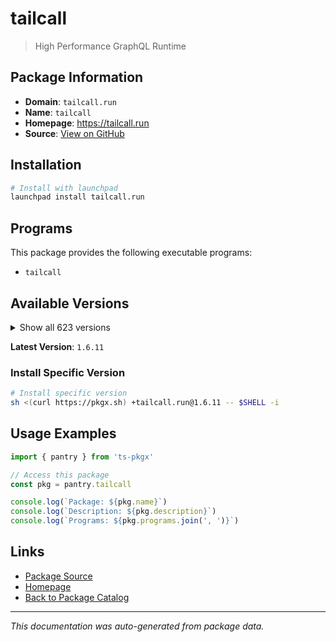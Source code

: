 # tailcall

> High Performance GraphQL Runtime

## Package Information

- **Domain**: `tailcall.run`
- **Name**: `tailcall`
- **Homepage**: https://tailcall.run
- **Source**: [View on GitHub](https://github.com/pkgxdev/pantry/tree/main/projects/tailcall.run/package.yml)

## Installation

```bash
# Install with launchpad
launchpad install tailcall.run
```

## Programs

This package provides the following executable programs:

- `tailcall`

## Available Versions

<details>
<summary>Show all 623 versions</summary>

- `1.6.11`, `1.6.10`, `1.6.9`, `1.6.8`, `1.6.7`
- `1.6.6`, `1.6.5`, `1.6.4`, `1.6.3`, `1.6.2`
- `1.6.1`, `1.6.0`, `1.5.21`, `1.5.20`, `1.5.19`
- `1.5.18`, `1.5.17`, `1.5.16`, `1.5.15`, `1.5.14`
- `1.5.13`, `1.5.12`, `1.5.11`, `1.5.10`, `1.5.9`
- `1.5.8`, `1.5.7`, `1.5.6`, `1.5.5`, `1.5.4`
- `1.5.3`, `1.5.2`, `1.5.1`, `1.5.0`, `1.4.24`
- `1.4.23`, `1.4.22`, `1.4.21`, `1.4.20`, `1.4.19`
- `1.4.18`, `1.4.17`, `1.4.16`, `1.4.15`, `1.4.14`
- `1.4.13`, `1.4.12`, `1.4.11`, `1.4.10`, `1.4.9`
- `1.4.8`, `1.4.7`, `1.4.6`, `1.4.5`, `1.4.4`
- `1.4.3`, `1.4.2`, `1.4.1`, `1.4.0`, `1.3.0`
- `1.2.0`, `1.1.0`, `1.0.0`, `0.136.0`, `0.135.6`
- `0.135.5`, `0.135.4`, `0.135.3`, `0.135.2`, `0.135.1`
- `0.135.0`, `0.134.0`, `0.133.3`, `0.133.2`, `0.133.1`
- `0.133.0`, `0.132.0`, `0.131.3`, `0.131.2`, `0.131.1`
- `0.131.0`, `0.130.1`, `0.130.0`, `0.129.2`, `0.129.1`
- `0.129.0`, `0.128.1`, `0.128.0`, `0.127.0`, `0.126.0`
- `0.125.0`, `0.124.0`, `0.123.5`, `0.123.4`, `0.123.3`
- `0.123.2`, `0.123.1`, `0.123.0`, `0.122.7`, `0.122.6`
- `0.122.5`, `0.122.4`, `0.122.3`, `0.122.2`, `0.122.1`
- `0.122.0`, `0.121.17`, `0.121.16`, `0.121.15`, `0.121.14`
- `0.121.13`, `0.121.12`, `0.121.11`, `0.121.10`, `0.121.9`
- `0.121.8`, `0.121.7`, `0.121.6`, `0.121.5`, `0.121.4`
- `0.121.3`, `0.121.2`, `0.121.1`, `0.121.0`, `0.120.12`
- `0.120.11`, `0.120.10`, `0.120.9`, `0.120.8`, `0.120.7`
- `0.120.6`, `0.120.5`, `0.120.4`, `0.120.3`, `0.120.2`
- `0.120.1`, `0.120.0`, `0.119.0`, `0.118.3`, `0.118.2`
- `0.118.1`, `0.118.0`, `0.117.1`, `0.117.0`, `0.116.2`
- `0.116.1`, `0.116.0`, `0.115.5`, `0.115.4`, `0.115.3`
- `0.115.2`, `0.115.1`, `0.115.0`, `0.114.2`, `0.114.1`
- `0.114.0`, `0.113.3`, `0.113.2`, `0.113.1`, `0.113.0`
- `0.112.3`, `0.112.2`, `0.112.1`, `0.112.0`, `0.111.21`
- `0.111.20`, `0.111.19`, `0.111.18`, `0.111.17`, `0.111.16`
- `0.111.15`, `0.111.14`, `0.111.13`, `0.111.12`, `0.111.11`
- `0.111.10`, `0.111.9`, `0.111.8`, `0.111.7`, `0.111.6`
- `0.111.5`, `0.111.4`, `0.111.3`, `0.111.2`, `0.111.1`
- `0.111.0`, `0.110.0`, `0.109.0`, `0.108.0`, `0.107.0`
- `0.106.1`, `0.106.0`, `0.105.2`, `0.105.1`, `0.105.0`
- `0.104.18`, `0.104.17`, `0.104.16`, `0.104.15`, `0.104.14`
- `0.104.13`, `0.104.12`, `0.104.11`, `0.104.10`, `0.104.9`
- `0.104.8`, `0.104.7`, `0.104.6`, `0.104.5`, `0.104.4`
- `0.104.3`, `0.104.2`, `0.104.1`, `0.104.0`, `0.103.0`
- `0.102.2`, `0.102.1`, `0.102.0`, `0.101.0`, `0.100.5`
- `0.100.4`, `0.100.3`, `0.100.2`, `0.100.1`, `0.100.0`
- `0.99.30`, `0.99.29`, `0.99.28`, `0.99.27`, `0.99.26`
- `0.99.25`, `0.99.24`, `0.99.23`, `0.99.22`, `0.99.21`
- `0.99.20`, `0.99.19`, `0.99.18`, `0.99.17`, `0.99.16`
- `0.99.15`, `0.99.14`, `0.99.13`, `0.99.12`, `0.99.11`
- `0.99.10`, `0.99.9`, `0.99.8`, `0.99.7`, `0.99.6`
- `0.99.5`, `0.99.4`, `0.99.3`, `0.99.2`, `0.99.1`
- `0.99.0`, `0.98.11`, `0.98.10`, `0.98.9`, `0.98.8`
- `0.98.7`, `0.98.6`, `0.98.5`, `0.98.4`, `0.98.3`
- `0.98.2`, `0.98.1`, `0.98.0`, `0.97.4`, `0.97.3`
- `0.97.2`, `0.97.1`, `0.97.0`, `0.96.17`, `0.96.16`
- `0.96.15`, `0.96.14`, `0.96.13`, `0.96.12`, `0.96.11`
- `0.96.10`, `0.96.9`, `0.96.8`, `0.96.7`, `0.96.6`
- `0.96.5`, `0.96.4`, `0.96.3`, `0.96.2`, `0.96.1`
- `0.96.0`, `0.95.19`, `0.95.18`, `0.95.17`, `0.95.16`
- `0.95.15`, `0.95.14`, `0.95.13`, `0.95.12`, `0.95.11`
- `0.95.10`, `0.95.9`, `0.95.8`, `0.95.7`, `0.95.6`
- `0.95.5`, `0.95.4`, `0.95.3`, `0.95.2`, `0.95.1`
- `0.95.0`, `0.94.1`, `0.94.0`, `0.93.6`, `0.93.5`
- `0.93.4`, `0.93.3`, `0.93.2`, `0.93.1`, `0.93.0`
- `0.92.9`, `0.92.8`, `0.92.7`, `0.92.6`, `0.92.5`
- `0.92.4`, `0.92.3`, `0.92.2`, `0.92.1`, `0.92.0`
- `0.91.7`, `0.91.6`, `0.91.5`, `0.91.4`, `0.91.3`
- `0.91.2`, `0.91.1`, `0.91.0`, `0.90.3`, `0.90.2`
- `0.90.1`, `0.90.0`, `0.89.1`, `0.89.0`, `0.88.5`
- `0.88.4`, `0.88.3`, `0.88.2`, `0.88.1`, `0.88.0`
- `0.87.0`, `0.86.0`, `0.85.8`, `0.85.7`, `0.85.6`
- `0.85.5`, `0.85.4`, `0.85.3`, `0.85.2`, `0.85.1`
- `0.85.0`, `0.84.1`, `0.84.0`, `0.83.0`, `0.82.23`
- `0.82.22`, `0.82.21`, `0.82.20`, `0.82.19`, `0.82.18`
- `0.82.17`, `0.82.16`, `0.82.15`, `0.82.14`, `0.82.13`
- `0.82.12`, `0.82.11`, `0.82.10`, `0.82.9`, `0.82.8`
- `0.82.7`, `0.82.6`, `0.82.5`, `0.82.4`, `0.82.3`
- `0.82.2`, `0.82.1`, `0.82.0`, `0.81.2`, `0.81.1`
- `0.81.0`, `0.80.5`, `0.80.4`, `0.80.3`, `0.80.2`
- `0.80.1`, `0.80.0`, `0.79.6`, `0.79.5`, `0.79.4`
- `0.79.3`, `0.79.2`, `0.79.1`, `0.79.0`, `0.78.12`
- `0.78.11`, `0.78.10`, `0.78.9`, `0.78.8`, `0.78.7`
- `0.78.6`, `0.78.5`, `0.78.4`, `0.78.3`, `0.78.2`
- `0.78.1`, `0.78.0`, `0.77.2`, `0.77.1`, `0.77.0`
- `0.76.11`, `0.76.10`, `0.76.9`, `0.76.8`, `0.76.7`
- `0.76.6`, `0.76.5`, `0.76.4`, `0.76.3`, `0.76.2`
- `0.76.1`, `0.76.0`, `0.75.2`, `0.75.1`, `0.75.0`
- `0.74.18`, `0.74.17`, `0.74.16`, `0.74.15`, `0.74.14`
- `0.74.13`, `0.74.12`, `0.74.11`, `0.74.10`, `0.74.9`
- `0.74.8`, `0.74.7`, `0.74.6`, `0.74.5`, `0.74.4`
- `0.74.3`, `0.74.2`, `0.74.1`, `0.74.0`, `0.73.0`
- `0.72.2`, `0.72.1`, `0.72.0`, `0.71.2`, `0.71.1`
- `0.71.0`, `0.70.6`, `0.70.5`, `0.70.4`, `0.70.3`
- `0.70.2`, `0.70.1`, `0.70.0`, `0.69.5`, `0.69.3`
- `0.69.2`, `0.69.1`, `0.69.0`, `0.68.8`, `0.68.7`
- `0.68.6`, `0.68.5`, `0.68.4`, `0.68.3`, `0.68.2`
- `0.68.1`, `0.68.0`, `0.67.0`, `0.66.4`, `0.66.3`
- `0.66.2`, `0.66.1`, `0.66.0`, `0.65.0`, `0.64.4`
- `0.64.3`, `0.64.2`, `0.64.1`, `0.64.0`, `0.63.0`
- `0.62.5`, `0.62.4`, `0.62.3`, `0.62.2`, `0.62.1`
- `0.62.0`, `0.61.1`, `0.61.0`, `0.60.0`, `0.59.3`
- `0.59.2`, `0.59.1`, `0.59.0`, `0.58.1`, `0.58.0`
- `0.57.0`, `0.56.5`, `0.56.4`, `0.56.3`, `0.56.2`
- `0.56.1`, `0.56.0`, `0.55.1`, `0.55.0`, `0.54.1`
- `0.54.0`, `0.53.0`, `0.52.0`, `0.51.1`, `0.51.0`
- `0.50.0`, `0.49.4`, `0.49.3`, `0.49.2`, `0.49.1`
- `0.49.0`, `0.48.1`, `0.48.0`, `0.47.7`, `0.47.6`
- `0.47.5`, `0.47.4`, `0.47.3`, `0.47.2`, `0.47.1`
- `0.47.0`, `0.46.2`, `0.46.1`, `0.46.0`, `0.45.1`
- `0.45.0`, `0.44.1`, `0.44.0`, `0.43.0`, `0.42.1`
- `0.42.0`, `0.41.0`, `0.40.9`, `0.40.8`, `0.40.7`
- `0.40.6`, `0.40.5`, `0.40.4`, `0.40.3`, `0.40.2`
- `0.40.1`, `0.40.0`, `0.39.8`, `0.39.7`, `0.39.6`
- `0.39.5`, `0.39.4`, `0.39.3`, `0.39.2`, `0.39.1`
- `0.39.0`, `0.38.1`, `0.38.0`, `0.37.8`, `0.37.7`
- `0.37.6`, `0.37.5`, `0.37.4`, `0.37.3`, `0.37.2`
- `0.37.1`, `0.37.0`, `0.36.0`, `0.35.5`, `0.35.4`
- `0.35.3`, `0.35.2`, `0.35.1`, `0.35.0`, `0.34.1`
- `0.34.0`, `0.33.0`, `0.32.1`, `0.32.0`, `0.31.0`
- `0.30.0`, `0.29.1`, `0.29.0`, `0.28.0`, `0.27.0`
- `0.26.0`, `0.25.3`, `0.25.2`, `0.25.1`, `0.25.0`
- `0.24.2`, `0.24.1`, `0.24.0`, `0.23.0`, `0.22.0`
- `0.21.3`, `0.21.2`, `0.21.1`, `0.21.0`, `0.20.3`
- `0.20.2`, `0.20.1`, `0.20.0`, `0.19.2`, `0.19.1`
- `0.19.0`, `0.18.1`, `0.18.0`

</details>

**Latest Version**: `1.6.11`

### Install Specific Version

```bash
# Install specific version
sh <(curl https://pkgx.sh) +tailcall.run@1.6.11 -- $SHELL -i
```

## Usage Examples

```typescript
import { pantry } from 'ts-pkgx'

// Access this package
const pkg = pantry.tailcall

console.log(`Package: ${pkg.name}`)
console.log(`Description: ${pkg.description}`)
console.log(`Programs: ${pkg.programs.join(', ')}`)
```

## Links

- [Package Source](https://github.com/pkgxdev/pantry/tree/main/projects/tailcall.run/package.yml)
- [Homepage](https://tailcall.run)
- [Back to Package Catalog](../../package-catalog.md)

---

*This documentation was auto-generated from package data.*
